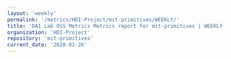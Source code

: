 ```yaml
---
layout: 'weekly'
permalink: '/metrics/HDI-Project/mit-primitives/WEEKLY/'
title: 'DAI Lab OSS Metrics Metrics report for mit-primitives | WEEKLY-REPORT-2020-01-26'
organization: 'HDI-Project'
repository: 'mit-primitives'
current_date: '2020-01-26'
---
```

